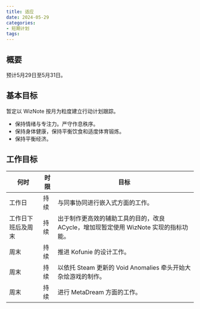 ```yaml
---
title: 适应
date: 2024-05-29
categories:
- 短期计划
tags:
---
```


## 概要

预计5月29日至5月31日。

## 基本目标

暂定以 WizNote 按月为粒度建立行动计划跟踪。

- 保持情绪与专注力。严守作息秩序。
- 保持身体健康，保持平衡饮食和适度体育锻炼。
- 保持平衡经济。

## 工作目标

| 何时 | 时限 | 目标 |
| --- | --- | --- |
| 工作日 | 持续 | 与同事协同进行嵌入式方面的工作。|
| 工作日下班后及周末 | 持续 | 出于制作更高效的辅助工具的目的，改良 ACycle，增加现暂定使用 WizNote 实现的指标功能。|
| 周末 | 持续 | 推进 Kofunie 的设计工作。|
| 周末 | 持续 | 以依托 Steam 更新的 Void Anomalies 牵头开始大杂烩游戏的制作。|
| 周末 | 持续 | 进行 MetaDream 方面的工作。|
